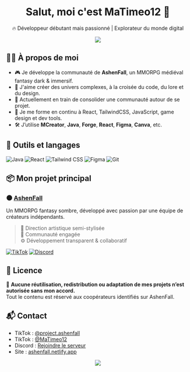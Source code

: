 <h1 align="center">Salut, moi c'est MaTimeo12 👋</h1>

<p align="center">
  🔥 Développeur débutant mais passionné | Explorateur du monde digital
</p>

<p align="center">
  <img src="https://capsule-render.vercel.app/api?type=waving&color=6A4BB8&height=150&section=header"/>
</p>

## 👨‍💻 À propos de moi

- 🎮 Je développe la communauté de **AshenFall**, un MMORPG médiéval fantasy dark & immersif.
- 🧠 J'aime créer des univers complexes, à la croisée du code, du lore et du design.
- 🚀 Actuellement en train de consolider une communauté autour de se projet.
- 🌱 Je me forme en continu à React, TailwindCSS, JavaScript, game design et dev tools.
- 🛠️ J’utilise **MCreator**, **Java**, **Forge**, **React**, **Figma**, **Canva**, etc.

## 🧰 Outils et langages

![Java](https://img.shields.io/badge/Java-ED8B00?style=for-the-badge&logo=java&logoColor=white)
![React](https://img.shields.io/badge/React-20232A?style=for-the-badge&logo=react&logoColor=61DAFB)
![Tailwind CSS](https://img.shields.io/badge/Tailwind-38B2AC?style=for-the-badge&logo=tailwind-css&logoColor=white)
![Figma](https://img.shields.io/badge/Figma-black?style=for-the-badge&logo=figma&logoColor=white)
![Git](https://img.shields.io/badge/Git-F05032?style=for-the-badge&logo=git&logoColor=white)

## 📦 Mon projet principal

### 🌑 [AshenFall](https://ashenfall.netlify.app/)
Un MMORPG fantasy sombre, développé avec passion par une équipe de créateurs indépendants.  
> 🎨 Direction artistique semi-stylisée  
> 🤝 Communauté engagée  
> ⚙️ Développement transparent & collaboratif  

[![TikTok](https://img.shields.io/badge/TikTok-%40project.ashenfall-010101?style=for-the-badge&logo=tiktok&logoColor=white)](https://www.tiktok.com/@project.ashenfall?_t=ZN-8yPQ9NXIvcU&_r=1)
[![Discord](https://img.shields.io/badge/Discord-Rejoindre-5865F2?style=for-the-badge&logo=discord&logoColor=white)](https://discord.gg/CTdmWQemqx)

## 📜 Licence

🛑 **Aucune réutilisation, redistribution ou adaptation de mes projets n’est autorisée sans mon accord.**  
Tout le contenu est réservé aux coopérateurs identifiés sur AshenFall.

## 📬 Contact

- TikTok : [@project.ashenfall](https://www.tiktok.com/@project.ashenfall?_t=ZN-8yPQ9NXIvcU&_r=1)
- TikTok : [@MaTimeo12](https://www.tiktok.com/@matimeo12)
- Discord : [Rejoindre le serveur](https://discord.gg/CTdmWQemqx)
- Site : [ashenfall.netlify.app](https://ashenfall.netlify.app/)

<p align="center">
  <img src="https://capsule-render.vercel.app/api?type=waving&color=6A4BB8&height=150&section=footer"/>
</p>
